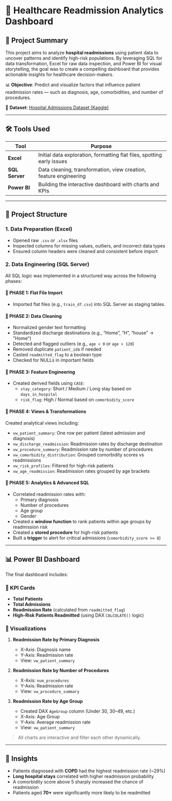 # 🏥 Healthcare Readmission Analytics Dashboard

## 📌 Project Summary

This project aims to analyze **hospital readmissions** using patient data to uncover patterns and identify high-risk populations. By leveraging SQL for data transformation, Excel for raw data inspection, and Power BI for visual storytelling, the goal was to create a compelling dashboard that provides actionable insights for healthcare decision-makers.

📊 **Objective**: Predict and visualize factors that influence patient readmission rates — such as diagnosis, age, comorbidities, and number of procedures.

📁 **Dataset**: [Hospital Admissions Dataset (Kaggle)](https://www.kaggle.com/datasets/tariqali/hospital-readmission-dataset)

---

## 🛠 Tools Used

| Tool      | Purpose                                                                 |
|-----------|-------------------------------------------------------------------------|
| **Excel** | Initial data exploration, formatting flat files, spotting early issues |
| **SQL Server** | Data cleaning, transformation, view creation, feature engineering    |
| **Power BI** | Building the interactive dashboard with charts and KPIs               |

---

## 🧩 Project Structure

### 1. **Data Preparation (Excel)**

- Opened raw `.csv` or `.xlsx` files
- Inspected columns for missing values, outliers, and incorrect data types
- Ensured column headers were cleaned and consistent before import

### 2. **Data Engineering (SQL Server)**

All SQL logic was implemented in a structured way across the following phases:

#### 🔹 PHASE 1: Flat File Import

- Imported flat files (e.g., `train_df.csv`) into SQL Server as staging tables.

#### 🔹 PHASE 2: Data Cleaning

- Normalized gender text formatting
- Standardized discharge destinations (e.g., “Home”, “H”, “house” → "Home")
- Detected and flagged outliers (e.g., `age < 0` or `age > 120`)
- Removed duplicate `patient_id`s if needed
- Casted `readmitted_flag` to a boolean type
- Checked for NULLs in important fields

#### 🔹 PHASE 3: Feature Engineering

- Created derived fields using `CASE`:
  - `stay_category`: Short / Medium / Long stay based on `days_in_hospital`
  - `risk_flag`: High / Normal based on `comorbidity_score`

#### 🔹 PHASE 4: Views & Transformations

Created analytical views including:

- `vw_patient_summary`: One row per patient (latest admission and diagnosis)
- `vw_discharge_readmission`: Readmission rates by discharge destination
- `vw_procedure_summary`: Readmission rate by number of procedures
- `vw_comorbidity_distribution`: Grouped comorbidity scores vs readmissions
- `vw_risk_profiles`: Filtered for high-risk patients
- `vw_age_readmission`: Readmission rates grouped by age brackets

#### 🔹 PHASE 5: Analytics & Advanced SQL

- Correlated readmission rates with:
  - Primary diagnosis
  - Number of procedures
  - Age group
  - Gender
- Created a **window function** to rank patients within age groups by readmission risk
- Created a **stored procedure** for high-risk patients
- Built a **trigger** to alert for critical admissions (`comorbidity_score >= 8`)

---

## 📊 Power BI Dashboard

The final dashboard includes:

### 🔹 KPI Cards
- **Total Patients**
- **Total Admissions**
- **Readmission Rate** (calculated from `readmitted_flag`)
- **High-Risk Patients Readmitted** (using DAX `CALCULATE()` logic)

### 🔹 Visualizations

1. **Readmission Rate by Primary Diagnosis**  
   - X-Axis: Diagnosis name  
   - Y-Axis: Readmission rate  
   - View: `vw_patient_summary`

2. **Readmission Rate by Number of Procedures**  
   - X-Axis: `num_procedures`  
   - Y-Axis: Readmission rate  
   - View: `vw_procedure_summary`

3. **Readmission Rate by Age Group**  
   - Created DAX `AgeGroup` column (Under 30, 30–49, etc.)  
   - X-Axis: Age Group  
   - Y-Axis: Average readmission rate  
   - View: `vw_patient_summary`

> All charts are interactive and filter each other dynamically.

---

## 🧠 Insights

- Patients diagnosed with **COPD** had the highest readmission rate (~29%)
- **Long hospital stays** correlated with higher readmission probability
- A comorbidity score above 5 sharply increased the chance of readmission
- Patients aged **70+** were significantly more likely to be readmitted





